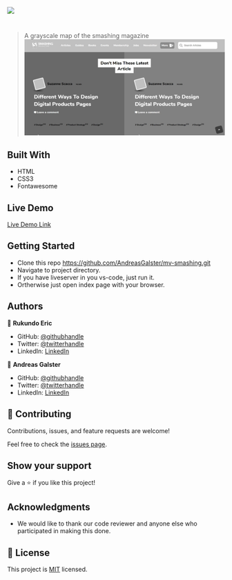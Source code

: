 ![](https://img.shields.io/badge/Microverse-blueviolet)

# 

> A grayscale map of the smashing magazine
![screenshot](./assets/screenshot.jpg)

## Built With

- HTML
- CSS3
- Fontawesome

## Live Demo

[Live Demo Link](https://raw.githack.com/AndreasGalster/mv-smashing/smashing/index.html)

## Getting Started

* Clone this repo https://github.com/AndreasGalster/mv-smashing.git
* Navigate to project directory.
* If you have liveserver in you vs-code, just run it.
* Ortherwise just open index page with your browser.

## Authors

👤 **Rukundo Eric**
  - GitHub: [@githubhandle](https://github.com/rukundoeric)
  - Twitter: [@twitterhandle](https://twitter.com/rukundoeric005)
  - LinkedIn: [LinkedIn](https://www.linkedin.com/in/rukundo-eric-000bba181/)

👤 **Andreas Galster**
  - GitHub: [@githubhandle](https://github.com/AndreasGalster/)
  - Twitter: [@twitterhandle](https://twitter.com/AndreasGalster)
  - LinkedIn: [LinkedIn](https://linkedin.com/in/andreasgalster)

## 🤝 Contributing

Contributions, issues, and feature requests are welcome!

Feel free to check the [issues page](https://github.com/AndreasGalster/mv-smashing/issues).


## Show your support

Give a ⭐️ if you like this project!

## Acknowledgments

- We would like to thank our code reviewer and anyone else who participated in making this done.

## 📝 License

This project is [MIT](./LICENCE) licensed.
